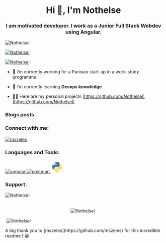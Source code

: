 <h1 align="center">Hi 👋, I'm Nothelse</h1>
<h3 align="center">I am motivated developer. I work as a Junior Full Stack Webdev using Angular.</h3>

<p align="left"> <img src="https://komarev.com/ghpvc/?username=Nothelsel&label=Profile%20views&color=0e75b6&style=flat" alt="Nothelsel" /> </p>

<p align="left"> <a href="https://github.com/ryo-ma/github-profile-trophy"><img src="https://github-profile-trophy.vercel.app/?username=Nothelsel" alt="Nothelsel" /></a> </p>

<p align="left"> <a href="https://twitter.com/Nothelsel" target="blank"><img src="https://img.shields.io/twitter/follow/Nothelsel?logo=twitter&style=for-the-badge" alt="Nothelsel" /></a> </p>

- 🔭 I’m currently working for a Parisian start-up in a work-study programme.

- 🌱 I’m currently learning **Devops knowledge**

- 👨‍💻 Here are my personal projects [https://github.com/Nothelsel](https://github.com/Nothelsel)

### Blogs posts
<!-- BLOG-POST-LIST:START -->
<!-- BLOG-POST-LIST:END -->

<h3 align="left">Connect with me:</h3>
<p align="left">
<a href="https://twitter.com/nothelsel" target="blank"><img align="center" src="https://raw.githubusercontent.com/rahuldkjain/github-profile-readme-generator/master/src/images/icons/Social/twitter.svg" alt="mszeles" height="30" width="40" /></a>
</p>

<h3 align="left">Languages and Tools:</h3>
<p align="left">
  <a href="https://angular.io/" target="_blank" rel="noreferrer">
    <img src="https://angular.io/assets/images/logos/angular/angular.svg" alt="angular" width="40" height="40" />
  </a>
  <a href="https://postman.com" target="_blank" rel="noreferrer">
    <img src="https://www.vectorlogo.zone/logos/getpostman/getpostman-icon.svg" alt="postman" width="40" height="40" />
  </a>
  <a href="https://www.python.org" target="_blank" rel="noreferrer">
    <img src="https://raw.githubusercontent.com/devicons/devicon/master/icons/python/python-original.svg" alt="python" width="40" height="40" />
  </a>
</p>

<h3 align="left">Support:</h3>
<p><a href="https://www.buymeacoffee.com/nothelsel"> <img align="left" src="https://cdn.buymeacoffee.com/buttons/v2/default-yellow.png" height="50" width="210" alt="Nothelsel" /></a></p><br><br>

<p><img align="center" src="https://github-readme-stats.vercel.app/api/top-langs?username=Nothelsel&show_icons=true&locale=en&layout=compact" alt="Nothelsel" /></p>

<p>&nbsp;<img align="center" src="https://github-readme-stats.vercel.app/api?username=Nothelsel&show_icons=true&locale=en" alt="Nothelsel" /></p>
A big thank you to [mszeles](https://github.com/mszeles) for this incredible readme ! 😁
